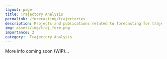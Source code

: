 ```yaml
---
layout: page
title: Trajectory Analysis
permalink: /forecasting/trajectories
description: Projects and publications related to forecasting for trajectories analysis.
img: assets/img/traj_fore.png
importance: 2
category:  Trajectory Analysis
---
```


More info coming soon (WIP)...
